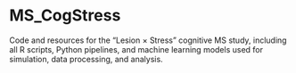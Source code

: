 # MS_CogStress
Code and resources for the “Lesion × Stress” cognitive MS study, including all R scripts, Python pipelines, and machine learning models used for simulation, data processing, and analysis. 
